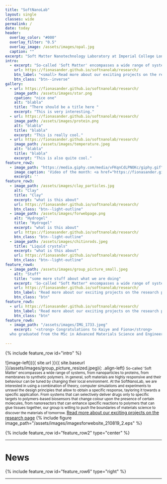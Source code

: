 ```yaml
---
title: "SoftNanoLab"
layout: single
classes: wide
permalink: /
date: today
header:
  overlay_color: "#000"
  overlay_filter: "0.5"
  overlay_image: /assets/images/opal.jpg
  caption: ""
excerpt: "Soft Matter Nanotechnology Laboratory at Imperial College London"
intro: 
  - excerpt: "So-called 'Soft Matter' encompasses a wide range of systems, from nanoparticles to proteins, from membranes to synthetic polymers. In general, soft materials are highly responsive and their behaviour can be tuned by changing their local environment. At the SoftNanoLab, we are interested in using a combination of theory, computer simulations and experiments to unravel the design principles that allow to obtain a specific response, tayloring it towards a specific application. From systems that can selectively deliver drugs only to specific targets to polymers-based biosensors that change colour upon the presence of certain molecules, from nanoreactors that can enhance specific reactions to polymers that can glue tissues together, our group is willing to push the boundaries of materials science to discover the materials of tomorrow."
    url: https://fionasander.github.io/softnanolab/research/
    btn_label: "<small> Read more about our exciting projects on the research page </small>"
    btn_class: "btn--inverse"
gallery:
  - url: https://fionasander.github.io/softnanolab/research/
    image_path: /assets/images/star.png
    cpation: "nice one"
    alt: "blabla"
    title: "There should be a title here "
    excerpt: "This is very interesting."
  - url: https://fionasander.github.io/softnanolab/research/
    image_path: /assets/images/protein.png
    alt: "blabla"
    title: "blabla"
    excerpt: "This is really cool."
  - url: https://fionasander.github.io/softnanolab/research/
    image_path: /assets/images/temperature.jpeg
    alt: "blabla"
    title: "blabla"
    excerpt: "This is also quite cool."
feature_row2:
  - image_path: "https://media.giphy.com/media/vFKqnCdLPNOKc/giphy.gif"
    image_caption: 'Video of the month: <a href="https://fionasander.github.io/softnanolab/research/">Gold nanoparticle</a> simulation blablabla - <small><em> by <a href="https://fionasander.github.io/softnanolab/theteam/william/">William Morton</a> </small>'
    excerpt: ''
feature_row3:
  - image_path: /assets/images/clay_particles.jpg 
    alt: "Clay"
    title: "Clay"
    excerpt: "what is this about"
    url: https://fionasander.github.io/softnanolab/research/
    btn_class: "btn--light-outline"
  - image_path: /assets/images/forwebpage.png
    alt: "Hydrogel"
    title: "Hydrogel"
    excerpt: "what is this about"
    url: https://fionasander.github.io/softnanolab/research/
    btn_class: "btn--light-outline"
  - image_path: /assets/images/chitinrods.jpeg
    title: "Liquid crystals"
    excerpt: "what is this about"
    url: https://fionasander.github.io/softnanolab/research/
    btn_class: "btn--light-outline"
feature_row4:
  - image_path: /assets/images/group_picture_small.jpeg
    alt: "Stuff"
    title: "some more stuff about what we are doing"
    excerpt: 'So-called "Soft Matter" encompasses a wide range of systems, from nanoparticles to proteins, from membranes to synthetic polymers. In general, soft materials are highly responsive and their behaviour can be tuned by changing their local environment. At the SoftNanoLab, we are interested in using a combination of theory, computer simulations and experiments to unravel the design principles that allow to obtain a specific response, tayloring it towards a specific application. From systems that can selectively deliver drugs only to specific targets to polymers-based biosensors that change colour upon the presence of certain molecules, from nanoreactors that can enhance specific reactions to polymers that can glue tissues together, our group is willing to push the boundaries of materials science to discover the materials of tomorrow.'
    url: https://fionasander.github.io/softnanolab/research/
    btn_label: "Read more about our exciting projects on the research page"
    btn_class: "btn"
feature_row5:
  - url: https://fionasander.github.io/softnanolab/research/
    btn_label: "Read more about our exciting projects on the research page"
    btn_class: "btn"
feature_row6:
  - image_path: "/assets/images/IMG_1733.jpeg"
    excerpt: '<strong> Congratulations to Kaiye and Fiona</strong>
  who graduated from the MSc in Advanced Materials Science and Engineering at Imperial College and continue doing PhDs in the SoftNanoLab group. <small> <em>- 08th May 2019</em> </small>'
    
---
```

   

{% include feature_row id="intro" %}

![image-left]({{ site.url }}{{ site.baseurl }}/assets/images/group_picture_resized.jpeg){: .align-left} 
<small> So-called 'Soft Matter' encompasses a wide range of systems, from nanoparticles to proteins, from membranes to synthetic polymers. In general, soft materials are highly responsive and their behaviour can be tuned by changing their local environment. At the SoftNanoLab, we are interested in using a combination of theory, computer simulations and experiments to unravel the design principles that allow to obtain a specific response, tayloring it towards a specific application. From systems that can selectively deliver drugs only to specific targets to polymers-based biosensors that change colour upon the presence of certain molecules, from nanoreactors that can enhance specific reactions to polymers that can glue tissues together, our group is willing to push the boundaries of materials science to discover the materials of tomorrow. </small>
<a href="https://fionasander.github.io/softnanolab/research/">Read more about our exciting projects on the research page</a>
{% include figure image_path="/assets/images/imagesforwebsite_210819_2.eps" %}




{% include feature_row id="feature_row2" type="center" %}

---
# News

{% include feature_row id="feature_row6" type="right" %}


---


